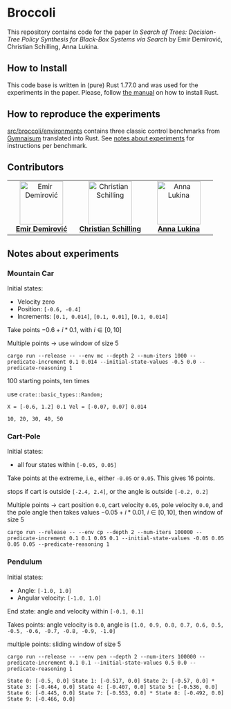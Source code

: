 # Broccoli

This repository contains code for the paper _In Search of Trees: Decision-Tree Policy Synthesis for Black-Box Systems via Search_ by Emir Demirović, Christian Schilling, Anna Lukina.

## How to Install

This code base is written in (pure) Rust 1.77.0 and was used for the experiments in the paper.
Please, follow [the manual](https://doc.rust-lang.org/book/ch01-01-installation.html) on how to install Rust.

## How to reproduce the experiments

[src/broccoli/environments](https://github.com/SUMI-lab/Broccoli-dev/tree/main/src/broccoli/environments) contains three classic control benchmarks from [Gymnaisum](https://gymnasium.farama.org/environments/classic_control/) translated into Rust. See [notes about experiments](#notes-about-experiments) for instructions per benchmark.

## Contributors

<table>
  <tbody>
    <tr>
      <td align="center" valign="top" width="33.33%"><a href="https://github.com/emirde"><img src="https://avatars.githubusercontent.com/u/18117380?v=4?s=100" width="100px;" alt="Emir Demirović"/><br /><b>Emir Demirović</b></a></td>
      <td align="center" valign="top" width="33.33%"><a href="https://github.com/schillic"><img src="https://avatars.githubusercontent.com/u/9656686?v=4?s=100" width="100px;" alt="Christian Schilling"/><br /><b>Christian Schilling</b></a></td>
      <td align="center" valign="top" width="33.33%"><a href="https://github.com/AnnaLukina"><img src="https://avatars.githubusercontent.com/u/17516017?v=4?s=100" width="100px;" alt="Anna Lukina"/><br /><b>Anna Lukina</b></a></td>
    </tr>
  </tbody>
</table>

## Notes about experiments

### Mountain Car

Initial states:
+ Velocity zero
+ Position: `[-0.6, -0.4]`
+ Increments: `[0.1, 0.014]`, `[0.1, 0.01]`, `[0.1, 0.014]`

Take points $-0.6 + i * 0.1$, with $i \in [0, 10]$

Multiple points -> use window of size 5

`cargo run --release -- --env mc --depth 2 --num-iters 1000 --predicate-increment 0.1 0.014 --initial-state-values -0.5 0.0 --predicate-reasoning 1`

100 starting points, ten times

use `crate::basic_types::Random;`


`X = [-0.6, 1.2] 0.1
Vel = [-0.07, 0.07] 0.014`

`10, 20, 30, 40, 50`

### Cart-Pole

Initial states:
+ all four states within `[-0.05, 0.05]`

Take points at the extreme, i.e., either `-0.05` or `0.05`. This gives 16 points.

stops if cart is outside `[-2.4, 2.4]`, or the angle is outside `[-0.2, 0.2]`

Multiple points -> cart position `0.0`, cart velocity `0.05`, pole velocity `0.0`, and the pole angle then takes values $-0.05 + i * 0.01$, $i \in [0, 10]$, then window of size 5

`cargo run --release -- --env cp --depth 2 --num-iters 100000 --predicate-increment 0.1 0.1 0.05 0.1 --initial-state-values -0.05 0.05 0.05 0.05 --predicate-reasoning 1`

### Pendulum

Initial states:
+ Angle: `[-1.0, 1.0]`
+ Angular velocity: `[-1.0, 1.0]`

End state: angle and velocity within `[-0.1, 0.1]`

Takes points: angle velocity is `0.0`, angle is `[1.0, 0.9, 0.8, 0.7, 0.6, 0.5, -0.5, -0.6, -0.7, -0.8, -0.9, -1.0]`

multiple points: sliding window of size 5

`cargo run --release -- --env pen --depth 2 --num-iters 100000 --predicate-increment 0.1 0.1 --initial-state-values 0.5 0.0 --predicate-reasoning 1`


`State 0: [-0.5, 0.0]
State 1: [-0.517, 0.0]
State 2: [-0.57, 0.0] *
State 3: [-0.464, 0.0]
State 4: [-0.407, 0.0]
State 5: [-0.536, 0.0]
State 6: [-0.445, 0.0]
State 7: [-0.553, 0.0] *
State 8: [-0.492, 0.0]
State 9: [-0.466, 0.0]`
